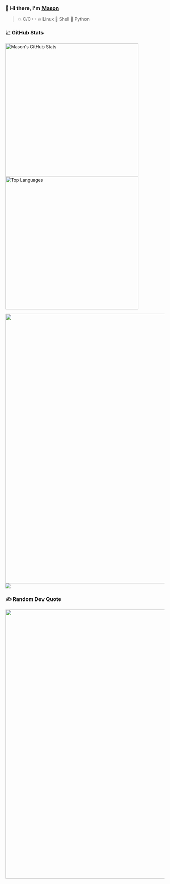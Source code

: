 ### 👋 Hi there, I'm [Mason](https://masoncodinghere.github.io/)

> 💥 C/C++
> 🔥 Linux
> 🌙 Shell
> 🌟 Python

<h3>
  📈 GitHub Stats
  <img src="https://komarev.com/ghpvc/?username=MasonCodingHere&amp;color=brightgreen&amp;style=flat" alt="" align="right"/>
</h3>

<img src="https://github-readme-stats.vercel.app/api?username=MasonCodingHere&count_private=true&show_icons=true&theme=aura&hide=prs,issues,contribs&line_height=37" alt="Mason's GitHub Stats" style="width: 420px;" /> <img src="https://github-readme-stats.vercel.app/api/top-langs/?username=MasonCodingHere&hide=html&layout=compact&theme=aura&card_width=420" alt="Top Languages" style="width:420px;" />

<img src="https://github-readme-streak-stats.herokuapp.com/?user=MasonCodingHere&theme=aura&hide_border=false" style="width:850px;" style="height:20px;">

<img src="https://github-readme-activity-graph.vercel.app/graph?username=MasonCodingHere&theme=nightowl&days=30">

### ✍️ Random Dev Quote
<img src="https://quotes-github-readme.vercel.app/api?type=horizontal&theme=radical" style="width:850px;">
